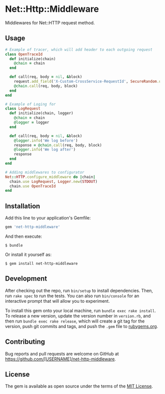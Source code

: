 # Net::Http::Middleware

Middlewares for Net::HTTP request method.

## Usage

```ruby
# Example of tracer, which will add header to each outgoing request
class OpenTraceId
  def initialize(chain)
    @chain = chain
  end

  def call(req, body = nil, &block)
    request.add_field('X-Custom-CrossService-RequestId', SecureRandom.uuid)
    @chain.call(req, body, block)
  end
end

# Example of Loging for 
class LogRequest
  def initialize(chain, logger)
    @chain = chain
    @logger = logger
  end

  def call(req, body = nil, &block)
    @logger.info('We log before')
    response = @chain.call(req, body, block)
    @logger.info('We log after')
    response
  end
end

# Adding middlewares to configurator
Net::HTTP.configure_middleware do |chain|
  chain.use LogRequest, Logger.new(STDOUT)
  chain.use OpenTraceId
end
```


## Installation

Add this line to your application's Gemfile:

```ruby
gem 'net-http-middleware'
```

And then execute:

    $ bundle

Or install it yourself as:

    $ gem install net-http-middleware

## Development

After checking out the repo, run `bin/setup` to install dependencies. Then, run `rake spec` to run the tests. You can also run `bin/console` for an interactive prompt that will allow you to experiment.

To install this gem onto your local machine, run `bundle exec rake install`. To release a new version, update the version number in `version.rb`, and then run `bundle exec rake release`, which will create a git tag for the version, push git commits and tags, and push the `.gem` file to [rubygems.org](https://rubygems.org).

## Contributing

Bug reports and pull requests are welcome on GitHub at https://github.com/[USERNAME]/net-http-middleware.

## License

The gem is available as open source under the terms of the [MIT License](http://opensource.org/licenses/MIT).
